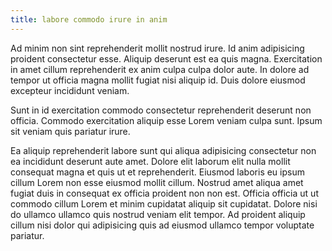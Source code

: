 ```yaml
---
title: labore commodo irure in anim
---
```


Ad minim non sint reprehenderit mollit nostrud irure. Id anim adipisicing proident consectetur esse. Aliquip deserunt est ea quis magna. Exercitation in amet cillum reprehenderit ex anim culpa culpa dolor aute. In dolore ad tempor ut officia magna mollit fugiat nisi aliquip id. Duis dolore eiusmod excepteur incididunt veniam.

Sunt in id exercitation commodo consectetur reprehenderit deserunt non officia. Commodo exercitation aliquip esse Lorem veniam culpa sunt. Ipsum sit veniam quis pariatur irure.

Ea aliquip reprehenderit labore sunt qui aliqua adipisicing consectetur non ea incididunt deserunt aute amet. Dolore elit laborum elit nulla mollit consequat magna et quis ut et reprehenderit. Eiusmod laboris eu ipsum cillum Lorem non esse eiusmod mollit cillum. Nostrud amet aliqua amet fugiat duis in consequat ex officia proident non non est. Officia officia ut ut commodo cillum Lorem et minim cupidatat aliquip sit cupidatat. Dolore nisi do ullamco ullamco quis nostrud veniam elit tempor. Ad proident aliquip cillum nisi dolor qui adipisicing quis ad eiusmod ullamco tempor voluptate pariatur.